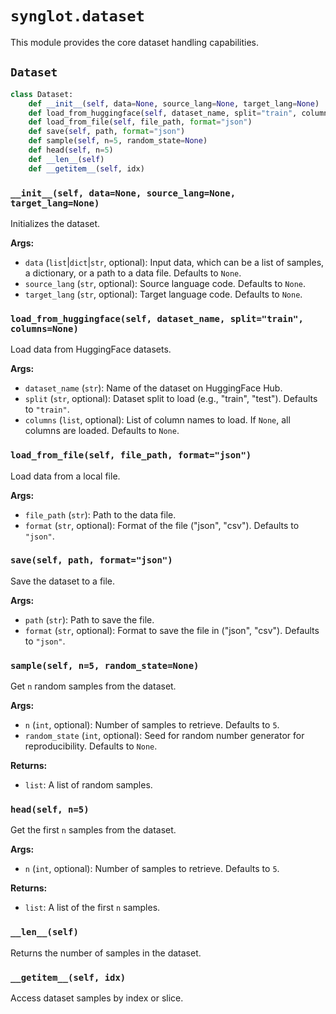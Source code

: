 # `synglot.dataset`

This module provides the core dataset handling capabilities.

## `Dataset`

```python
class Dataset:
    def __init__(self, data=None, source_lang=None, target_lang=None)
    def load_from_huggingface(self, dataset_name, split="train", columns=None)
    def load_from_file(self, file_path, format="json")
    def save(self, path, format="json")
    def sample(self, n=5, random_state=None)
    def head(self, n=5)
    def __len__(self)
    def __getitem__(self, idx)
```

### `__init__(self, data=None, source_lang=None, target_lang=None)`
Initializes the dataset.

**Args:**
- `data` (`list`|`dict`|`str`, optional): Input data, which can be a list of samples, a dictionary, or a path to a data file. Defaults to `None`.
- `source_lang` (`str`, optional): Source language code. Defaults to `None`.
- `target_lang` (`str`, optional): Target language code. Defaults to `None`.

### `load_from_huggingface(self, dataset_name, split="train", columns=None)`
Load data from HuggingFace datasets.

**Args:**
- `dataset_name` (`str`): Name of the dataset on HuggingFace Hub.
- `split` (`str`, optional): Dataset split to load (e.g., "train", "test"). Defaults to `"train"`.
- `columns` (`list`, optional): List of column names to load. If `None`, all columns are loaded. Defaults to `None`.

### `load_from_file(self, file_path, format="json")`
Load data from a local file.

**Args:**
- `file_path` (`str`): Path to the data file.
- `format` (`str`, optional): Format of the file ("json", "csv"). Defaults to `"json"`.

### `save(self, path, format="json")`
Save the dataset to a file.

**Args:**
- `path` (`str`): Path to save the file.
- `format` (`str`, optional): Format to save the file in ("json", "csv"). Defaults to `"json"`.

### `sample(self, n=5, random_state=None)`
Get `n` random samples from the dataset.

**Args:**
- `n` (`int`, optional): Number of samples to retrieve. Defaults to `5`.
- `random_state` (`int`, optional): Seed for random number generator for reproducibility. Defaults to `None`.

**Returns:**
- `list`: A list of random samples.

### `head(self, n=5)`
Get the first `n` samples from the dataset.

**Args:**
- `n` (`int`, optional): Number of samples to retrieve. Defaults to `5`.

**Returns:**
- `list`: A list of the first `n` samples.

### `__len__(self)`
Returns the number of samples in the dataset.

### `__getitem__(self, idx)`
Access dataset samples by index or slice. 
